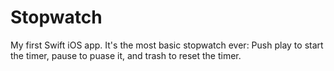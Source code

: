# Stopwatch

My first Swift iOS app. It's the most basic stopwatch ever: Push play to start the timer, pause to puase it, and trash to reset the timer.
